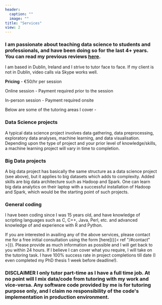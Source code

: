 ```yaml
---
header:
  caption: ""
  image: ""
title: "Services"
view: 2
---
```


### I am passionate about teaching data science to students and professionals, and have been doing so for the last 4+ years. You can read my previous reviews [here](https://www.firsttutors.com/ireland/tutor/nikunj.maths.computer-skills/).

I am based in Dublin, Ireland and I strive to tutor face to face. If my client is not in Dublin, video calls via Skype works well.

__Pricing__ - €50/hr per session

Online session - Payment required prior to the session

In-person session - Payment required onsite

Below are some of the tutoring areas I cover - 

### Data Science projects

A typical data science project involves data gathering, data preprocessing, exploratory data analyses, machine learning, and data visualisation. Depending upon the type of project and your prior level of knowledge/skills, a machine learning project will vary in time to completion.

### Big Data projects

A big data project has basically the same structure as a data science project (see above), but it applies to big datasets which adds to complexity. Added skills are big data architecture such as Hadoop and Spark. One can learn big data analytics on their laptop with a successful installation of Hadoop and Spark, which would be the starting point of such projects.

### General coding

I have been coding since I was 15 years old, and have knowledge of scripting languages such as C, C++, Java, Perl, etc. and advanced knowledge of and experience with R and Python.

If you are interested in availing any of the above services, please contact me for a free initial consultation using the form [here]({{< ref "/#contact" >}}). Please provide as much information as possible and I will get back to you within 24 hours. If I believe I can cover what you require, I will take on the tutoring task. I have 100% success rate in project completions till date (I even completed my PhD thesis 1 week before deadline!).

### __DISCLAIMER__ I only tutor part-time as I have a full time job. At no point will I mix data/code from tutoring with my work and vice-versa. Any software code provided by me is for tutoring purpose only, and I claim no responsibility of the code's implementation in production environment.